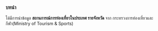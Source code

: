 ### บทนำ
ได้มีการนำข้อมูล **สถานการณ์การท่องเที่ยวในประเทศ รายจังหวัด** 
จาก กระทรวงการท่องเที่ยวและกีฬา(Ministry of Tourism & Sports)